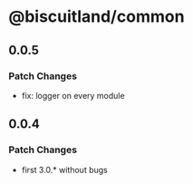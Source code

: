 # @biscuitland/common

## 0.0.5

### Patch Changes

- fix: logger on every module

## 0.0.4

### Patch Changes

- first 3.0.\* without bugs
